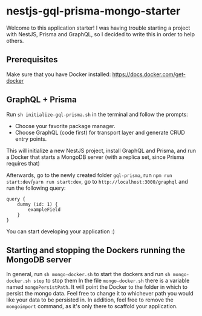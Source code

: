 # nestjs-gql-prisma-mongo-starter

Welcome to this application starter! I was having trouble starting a project with NestJS, Prisma and GraphQL, so I decided to write this in order to help others.

## Prerequisites

Make sure that you have Docker installed: https://docs.docker.com/get-docker

## GraphQL + Prisma

Run `sh initialize-gql-prisma.sh` in the terminal and follow the prompts:

- Choose your favorite package manager.
- Choose GraphQL (code first) for transport layer and generate CRUD entry points.

This will initialize a new NestJS project, install GraphQL and Prisma, and run a Docker that starts a MongoDB server (with a replica set, since Prisma requires that)

Afterwards, go to the newly created folder `gql-prisma`, run `npm run start:dev`/`yarn run start:dev`, go to `http://localhost:3000/graphql` and run the following query:

```
query {
	dummy (id: 1) {
		exampleField
  	}
}
```

You can start developing your application :)

## Starting and stopping the Dockers running the MongoDB server

In general, run `sh mongo-docker.sh` to start the dockers and run `sh mongo-docker.sh stop` to stop them
In the file `mongo-docker.sh` there is a variable named `mongoPersistPath`. It will point the Docker to the folder in which to persist the mongo data.
Feel free to change it to whichever path you would like your data to be persisted in.
In addition, feel free to remove the `mongoimport` command, as it's only there to scaffold your application.
